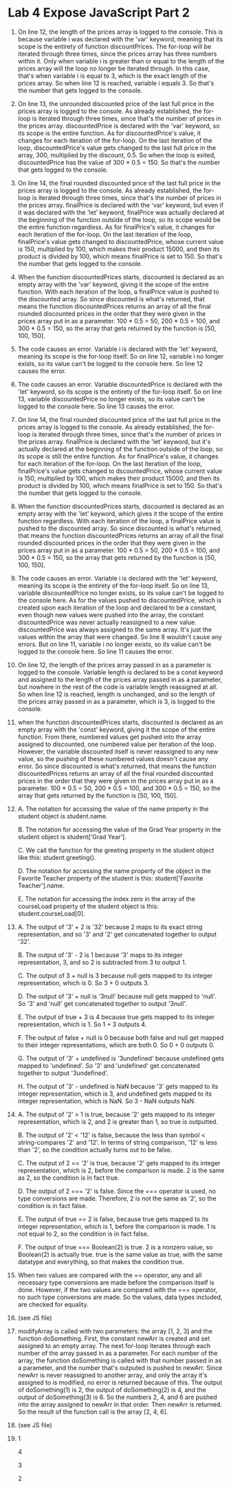 # Lab 4 Expose JavaScript Part 2

1. On line 12, the length of the prices array is logged to the console. This is because variable i was declared with the 'var' keyword, meaning that its scope is the entirety of function discountPrices. The for-loop will be iterated through three times, since the prices array has three numbers within it. Only when variable i is greater than or equal to the length of the prices array will the loop no longer be iterated through. In this case, that's when variable i is equal to 3, which is the exact length of the prices array. So when line 12 is reached, variable i equals 3. So that's the number that gets logged to the console.

2. On line 13, the unrounded discounted price of the last full price in the prices array is logged to the console. As already established, the for-loop is iterated through three times, since that's the number of prices in the prices array. discountedPrice is declared with the 'var' keyword, so its scope is the entire function. As for discountedPrice's value, it changes for each iteration of the for-loop. On the last iteration of the loop, discountedPrice's value gets changed to the last full price in the array, 300, multiplied by the discount, 0.5. So when the loop is exited, discountedPrice has the value of 300 * 0.5 = 150. So that's the number that gets logged to the console.

3. On line 14, the final rounded discounted price of the last full price in the prices array is logged to the console. As already established, the for-loop is iterated through three times, since that's the number of prices in the prices array. finalPrice is declared with the 'var' keyword, but even if it was declared with the 'let' keyword, finalPrice was actually declared at the beginning of the function outside of the loop, so its scope would be the entire function regardless. As for finalPrice's value, it changes for each iteration of the for-loop. On the last iteration of the loop, finalPrice's value gets changed to discountedPrice, whose current value is 150, multiplied by 100, which makes their product 15000, and then its product is divided by 100, which means finalPrice is set to 150. So that's the number that gets logged to the console.
   
4. When the function discountedPrices starts, discounted is declared as an empty array with the 'var' keyword, giving it the scope of the entire function. With each iteration of the loop, a finalPrice value is pushed to the discounted array. So since discounted is what's returned, that means the function discountedPrices returns an array of all the final rounded discounted prices in the order that they were given in the prices array put in as a parameter. 100 * 0.5 = 50, 200 * 0.5 = 100, and 300 * 0.5 = 150, so the array that gets returned by the function is \[50, 100, 150\].

5. The code causes an error. Variable i is declared with the 'let' keyword, meaning its scope is the for-loop itself. So on line 12, variable i no longer exists, so its value can't be logged to the console here. So line 12 causes the error.

6. The code causes an error. Variable discountedPrice is declared with the 'let' keyword, so its scope is the entirety of the for-loop itself. So on line 13, variable discountedPrice no longer exists, so its value can't be logged to the console here. So line 13 causes the error.

7. On line 14, the final rounded discounted price of the last full price in the prices array is logged to the console. As already established, the for-loop is iterated through three times, since that's the number of prices in the prices array. finalPrice is declared with the 'let' keyword, but it's actually declared at the beginning of the function outside of the loop, so its scope is still the entire function. As for finalPrice's value, it changes for each iteration of the for-loop. On the last iteration of the loop, finalPrice's value gets changed to dscountedPrice, whose current value is 150, multiplied by 100, which makes their product 15000, and then its product is divided by 100, which means finalPrice is set to 150. So that's the number that gets logged to the console.

8. When the function discountedPrices starts, discounted is declared as an empty array with the 'let' keyword, which gives it the scope of the entire function regardless. With each iteration of the loop, a finalPrice value is pushed to the discounted array. So since discounted is what's returned, that means the function discountedPrices returns an array of all the final rounded discounted prices in the order that they were given in the prices array put in as a parameter. 100 * 0.5 = 50, 200 * 0.5 = 100, and 300 * 0.5 = 150, so the array that gets returned by the function is \[50, 100, 150\].

9. The code causes an error. Variable i is declared with the 'let' keyword, meaning its scope is the entirety of the for-loop itself. So on line 13, variable discountedPrice no longer exists, so its value can't be logged to the console here. As for the values pushed to discountedPrice, which is created upon each iteration of the loop and declared to be a constant, even though new values were pushed into the array, the constant discountedPrice was never actually reassigned to a new value. discountedPrice was always assigned to the same array. It's just the values within the array that were changed. So line 8 wouldn't cause any errors. But on line 11, variable i no longer exists, so its value can't be logged to the console here. So line 11 causes the error.

10. On line 12, the length of the prices array passed in as a parameter is logged to the console. Variable length is declared to be a const keyword and assigned to the length of the prices array passed in as a parameter, but nowhere in the rest of the code is variable length reassigned at all. So when line 12 is reached, length is unchanged, and so the length of the prices array passed in as a parameter, which is 3, is logged to the console.

11. when the function discountedPrices starts, discounted is declared as an empty array with the 'const' keyword, giving it the scope of the entire function. From there, numbered values get pushed into the array assigned to discounted, one numbered value per iteration of the loop. However, the variable discounted itself is never reassigned to any new value, so the pushing of these numbered values doesn't cause any error. So since discounted is what's returned, that means the function discountedPrices returns an array of all the final rounded discounted prices in the order that they were given in the prices array put in as a parameter. 100 * 0.5 = 50, 200 * 0.5 = 100, and 300 * 0.5 = 150, so the array that gets returned by the function is \[50, 100, 150\].

12. A. The notation for accessing the value of the name property in the student object is student.name.
    
    B. The notation for accessing the value of the Grad Year property in the student object is student\['Grad Year'\].

    C. We call the function for the greeting property in the student object like this: student.greeting().

    D. The notation for accessing the name property of the object in the Favorite Teacher property of the student is this: student\['Favorite Teacher'\].name.

    E. The notation for accessing the index zero in the array of the courseLoad property of the student object is this: student.courseLoad\[0\].

13. A. The output of '3' + 2 is '32' because 2 maps to its exact string representation, and so '3' and '2' get concatenated together to output '32'.

    B. The output of '3' - 2 is 1 because '3' maps to its integer representation, 3, and so 2 is subtracted from 3 to output 1.

    C. The output of 3 + null is 3 because null gets mapped to its integer representation, which is 0. So 3 + 0 outputs 3.

    D. The output of '3' + null is '3null' because null gets mapped to 'null'. So '3' and 'null' get concatenated together to output '3null'.

    E. The output of true + 3 is 4 because true gets mapped to its integer representation, which is 1. So 1 + 3 outputs 4.

    F. The output of false + null is 0 because both false and null get mapped to their integer representations, which are both 0. So 0 + 0 outputs 0.

    G. The output of '3' + undefined is '3undefined' because undefined gets mapped to 'undefined'. So '3' and 'undefined' get concatenated together to output '3undefined'.

    H. The output of '3' - undefined is NaN because '3' gets mapped to its integer representation, which is 3, and undefined gets mapped to its integer representation, which is NaN. So 3 - NaN outputs NaN.

14. A. The output of '2' > 1 is true, because '2' gets mapped to its integer representation, which is 2, and 2 is greater than 1, so true is outputted.

    B. The output of '2' < '12' is false, because the less than symbol < string-compares '2' and '12'. In terms of string comparison, '12' is less than '2', so the condition actually turns out to be false.

    C. The output of 2 == '2' is true, because '2' gets mapped to its integer representation, which is 2, before the comparison is made. 2 is the same as 2, so the condition is in fact true.

    D. The output of 2 === '2' is false. Since the === operator is used, no type conversions are made. Therefore, 2 is not the same as '2', so the condition is in fact false.

    E. The output of true == 2 is false, because true gets mapped to its integer representation, which is 1, before the comparison is made. 1 is not equal to 2, so the condition is in fact false.

    F. The output of true === Boolean(2) is true. 2 is a nonzero value, so Boolean(2) is actually true. true is the same value as true, with the same datatype and everything, so that makes the condition true.

15. When two values are compared with the == operator, any and all necessary type conversions are made before the comparison itself is done. However, if the two values are compared with the === operator, no such type conversions are made. So the values, data types included, are checked for equality.

16. (see JS file)

17. modifyArray is called with two parameters: the array [1, 2, 3] and the function doSomething. First, the constant newArr is created and set assigned to an empty array. The next for-loop iterates through each number of the array passed in as a parameter. For each number of the array, the function doSomething is called with that number passed in as a parameter, and the number that's outputed is pushed to newArr. Since newArr is never reassigned to another array, and only the array it's assigned to is modified, no error is returned because of this. The output of doSomething(1) is 2, the output of doSomething(2) is 4, and the output of doSomething(3) is 6. So the numbers 2, 4, and 6 are pushed into the array assigned to newArr in that order. Then newArr is returned. So the result of the function call is the array \[2, 4, 6\].

18. (see JS file)

19. 1

    4

    3

    2
